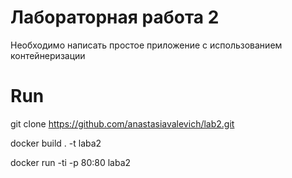 # Лабораторная работа 2
Необходимо написать простое приложение с использованием контейнеризации
# Run

git clone https://github.com/anastasiavalevich/lab2.git

docker build . -t laba2

docker run -ti -p 80:80 laba2
